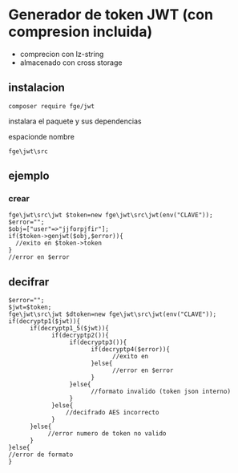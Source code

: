 # Generador de token JWT (con compresion incluida)
- comprecion con lz-string
- almacenado con cross storage

## instalacion
```
composer require fge/jwt
```
instalara el paquete y sus dependencias

espacionde nombre 
```
fge\jwt\src
```

## ejemplo

### crear
```
fge\jwt\src\jwt $token=new fge\jwt\src\jwt(env("CLAVE"));
$error="";
$obj=["user"=>"jjforpjfir"];
if($token->genjwt($obj,$error)){
  //exito en $token->token
}
//error en $error
```

## decifrar
```
$error="";
$jwt=$token;
fge\jwt\src\jwt $dtoken=new fge\jwt\src\jwt(env("CLAVE"));
if(decryptp1($jwt)){
      if(decryptp1_5($jwt)){
            if(decryptp2()){
                 if(decryptp3()){
                       if(decryptp4($error)){
                             //exito en 
                       }else{
                             //error en $error
                       }
                 }else{
                       //formato invalido (token json interno)
                 }
            }else{
                //decifrado AES incorrecto
            }
      }else{
           //error numero de token no valido
      }
}else{
//error de formato
}
```
